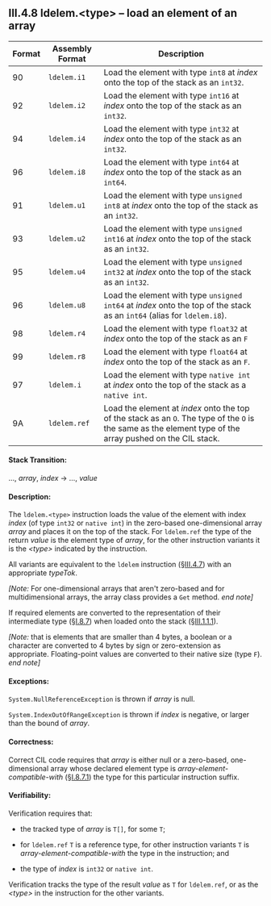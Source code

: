 ## III.4.8 ldelem.\<type\> &ndash; load an element of an array

 | Format | Assembly Format | Description
 | ---- | ---- | ----
 | 90 | `ldelem.i1` | Load the element with type `int8` at _index_ onto the top of the stack as an `int32`.
 | 92 | `ldelem.i2` | Load the element with type `int16` at _index_ onto the top of the stack as an `int32`.
 | 94 | `ldelem.i4` | Load the element with type `int32` at _index_ onto the top of the stack as an `int32`.
 | 96 | `ldelem.i8` | Load the element with type `int64` at _index_ onto the top of the stack as an `int64`.
 | 91 | `ldelem.u1` | Load the element with type `unsigned int8` at _index_ onto the top of the stack as an `int32`.
 | 93 | `ldelem.u2` | Load the element with type `unsigned int16` at _index_ onto the top of the stack as an `int32`.
 | 95 | `ldelem.u4` | Load the element with type `unsigned int32` at _index_ onto the top of the stack as an `int32`.
 | 96 | `ldelem.u8` | Load the element with type `unsigned int64` at _index_ onto the top of the stack as an `int64` (alias for `ldelem.i8`).
 | 98 | `ldelem.r4` | Load the element with type `float32` at _index_ onto the top of the stack as an `F`
 | 99 | `ldelem.r8` | Load the element with type `float64` at _index_ onto the top of the stack as an `F`.
 | 97 | `ldelem.i` | Load the element with type `native int` at _index_ onto the top of the stack as a `native int`.
 | 9A | `ldelem.ref` | Load the element at _index_ onto the top of the stack as an `O`. The type of the `O` is the same as the element type of the array pushed on the CIL stack.

#### Stack Transition:

&hellip;, _array_, _index_ &rarr; &hellip;, _value_

#### Description:

The `ldelem.<type>` instruction loads the value of the element with index _index_ (of type `int32` or `native int`) in the zero-based one-dimensional array _array_ and places it on the top of the stack. For `ldelem.ref` the type of the return _value_ is the element type of _array_, for the other instruction variants it is the _\<type\>_ indicated by the instruction.

All variants are equivalent to the `ldelem` instruction (§[III.4.7](iii.4.7-ldelem.md)) with an appropriate _typeTok_.

_[Note:_ For one-dimensional arrays that aren't zero-based and for multidimensional arrays, the array class provides a `Get` method. _end note]_

If required elements are converted to the representation of their intermediate type (§[I.8.7](i.8.7-assignment-compatibility.md)) when loaded onto the stack (§[III.1.1.1](iii.1.1.1-numeric-data-types.md)).

_[Note:_ that is elements that are smaller than 4 bytes, a boolean or a character are converted to 4 bytes by sign or zero-extension as appropriate. Floating-point values are converted to their native size (type `F`). _end note]_

#### Exceptions:

`System.NullReferenceException` is thrown if _array_ is null.

`System.IndexOutOfRangeException` is thrown if _index_ is negative, or larger than the bound of _array_.

#### Correctness:

Correct CIL code requires that _array_ is either null or a zero-based, one-dimensional array whose declared element type is *array-element-compatible-with* (§[I.8.7.1](i.8.7.1-assignment-compatibility-for-signature-types.md)) the type for this particular instruction suffix.

#### Verifiability:

Verification requires that:

 * the tracked type of _array_ is `T[]`, for some `T`;

 * for `ldelem.ref` `T` is a reference type, for other instruction variants `T` is *array-element-compatible-with* the type in the instruction; and

 * the type of _index_ is `int32` or `native int`.

Verification tracks the type of the result _value_ as `T` for `ldelem.ref`, or as the _\<type\>_ in the instruction for the other variants.
